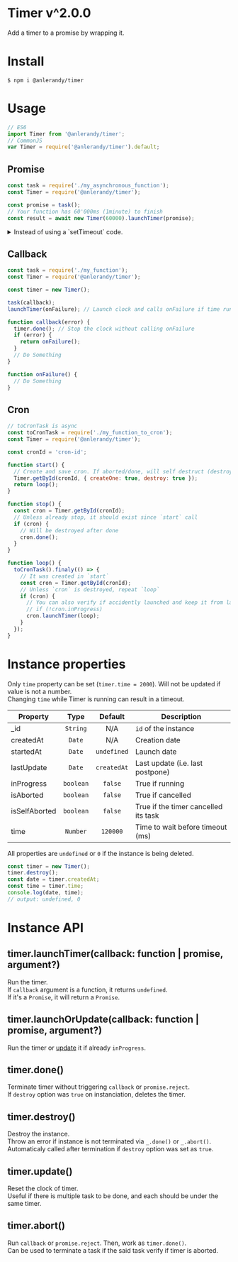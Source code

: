 # Timer v^2.0.0

Add a timer to a promise by wrapping it.

# Install

`$ npm i @anlerandy/timer`

# Usage

```javascript
// ES6
import Timer from '@anlerandy/timer';
// CommonJS
var Timer = require('@anlerandy/timer').default;
```

## Promise

```javascript
const task = require('./my_asynchronous_function');
const Timer = require('@anlerandy/timer');

const promise = task();
// Your function has 60'000ms (1minute) to finish
const result = await new Timer(60000).launchTimer(promise);
```

<details>
  <summary>Instead of using a `setTimeout` code.</summary>
  
  ```js
    const task = require('./my_asynchronous_function');

    const promise = task();
    const result = await new Promise(function (resolve, reject) {
      const id = setTimeout(reject, 120000, 'Timeout');
      try {
        const result = await promise;
        resolve(result);
      } catch (error) {
        reject(error);
      }
      clearTimeout(id);
    })

````
</details>


## Callback

```javascript
const task = require('./my_function');
const Timer = require('@anlerandy/timer');

const timer = new Timer();

task(callback);
launchTimer(onFailure); // Launch clock and calls onFailure if time runs out

function callback(error) {
  timer.done(); // Stop the clock without calling onFailure
  if (error) {
    return onFailure();
  }
  // Do Something
}

function onFailure() {
  // Do Something
}
````

## Cron

```javascript
// toCronTask is async
const toCronTask = require('./my_function_to_cron');
const Timer = require('@anlerandy/timer');

const cronId = 'cron-id';

function start() {
  // Create and save cron. If aborted/done, will self destruct (destroy: true)
  Timer.getById(cronId, { createOne: true, destroy: true });
  return loop();
}

function stop() {
  const cron = Timer.getById(cronId);
  // Unless already stop, it should exist since `start` call
  if (cron) {
    // Will be destroyed after done
    cron.done();
  }
}

function loop() {
  toCronTask().finaly(() => {
    // It was created in `start`
    const cron = Timer.getById(cronId);
    // Unless `cron` is destroyed, repeat `loop`
    if (cron) {
      // You can also verify if accidently launched and keep it from launching twice
      // if (!cron.inProgress)
      cron.launchTimer(loop);
    }
  });
}
```

# Instance properties

Only `time` property can be set (`timer.time = 2000`). Will not be updated if value is not a number.  
Changing `time` while Timer is running can result in a timeout.

| Property      |   Type    |   Default   | Description                          |
| ------------- | :-------: | :---------: | ------------------------------------ |
| \_id          | `String`  |     N/A     | `id` of the instance                 |
| createdAt     |  `Date`   |     N/A     | Creation date                        |
| startedAt     |  `Date`   | `undefined` | Launch date                          |
| lastUpdate    |  `Date`   | `createdAt` | Last update (i.e. last postpone)     |
| inProgress    | `boolean` |   `false`   | True if running                      |
| isAborted     | `boolean` |   `false`   | True if cancelled                    |
| isSelfAborted | `boolean` |   `false`   | True if the timer cancelled its task |
| time          | `Number`  |  `120000`   | Time to wait before timeout (ms)     |

All properties are `undefined` or `0` if the instance is being deleted.

```js
const timer = new Timer();
timer.destroy();
const date = timer.createdAt;
const time = timer.time;
console.log(date, time);
// output: undefined, 0
```

# Instance API

## **timer.launchTimer(callback: function | promise, argument?)**

Run the timer.  
If `callback` argument is a function, it returns `undefined`.  
If it's a `Promise`, it will return a `Promise`.

## **timer.launchOrUpdate(callback: function | promise, argument?)**

Run the timer or [update](#timerupdate) it if already `inProgress`.

## **timer.done()**

Terminate timer without triggering `callback` or `promise.reject`.  
If `destroy` option was `true` on instanciation, deletes the timer.

## **timer.destroy()**

Destroy the instance.  
Throw an error if instance is not terminated via `_.done()` or `_.abort()`.  
Automaticaly called after termination if `destroy` option was set as `true`.

## **timer.update()**

Reset the clock of timer.  
Useful if there is multiple task to be done, and each should be under the same timer.

## **timer.abort()**

Run `callback` or `promise.reject`. Then, work as `timer.done()`.  
Can be used to terminate a task if the said task verify if timer is aborted.
